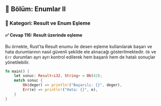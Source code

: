 ## 📘 Bölüm: Enumlar II  
### 🔹 Kategori: Result ve Enum Eşleme  
#### ✅ Cevap 116: Result üzerinde eşleme

Bu örnekte, Rust'ta Result enumu ile desen eşleme kullanılarak başarı ve hata durumlarının nasıl güvenli şekilde ele alınacağı gösterilmektedir. `Ok` ve `Err` durumları ayrı ayrı kontrol edilerek hem başarılı hem de hatalı sonuçlar yönetilebilir.

```rust
fn main() {
    let sonuc: Result<i32, String> = Ok(42);
    match sonuc {
        Ok(deger) => println!("Başarılı: {}", deger),
        Err(e) => println!("Hata: {}", e),
    }
}
```
